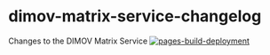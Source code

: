 # dimov-matrix-service-changelog
Changes to the DIMOV Matrix Service
[![pages-build-deployment](https://github.com/sagat79/dimov-matrix-service-changelog/actions/workflows/pages/pages-build-deployment/badge.svg?branch=main)](https://github.com/sagat79/dimov-matrix-service-changelog/actions/workflows/pages/pages-build-deployment)
